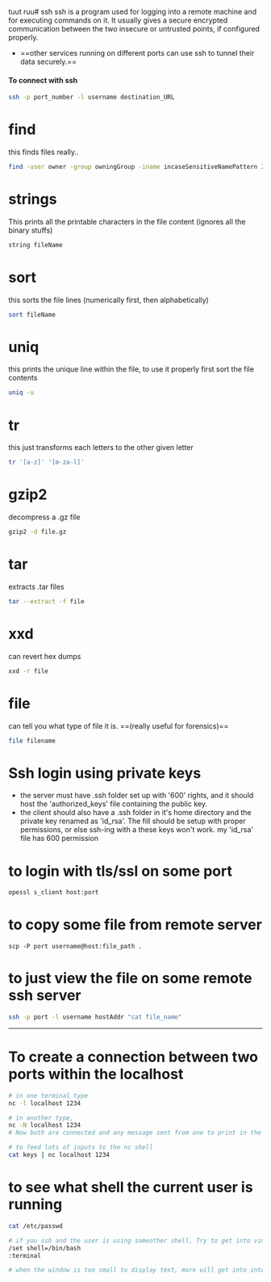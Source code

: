 tuut ruu# ssh
ssh is a program used for logging into a remote machine and for executing commands on it. It usually gives a secure encrypted communication between the two insecure or untrusted points, if configured properly.
- ==other services running on different ports can use ssh to tunnel their data securely.==
#### To connect with ssh
```sh
ssh -p port_number -l username destination_URL
```
# find
this finds files really..
```sh
find -user owner -group owningGroup -iname incaseSensitiveNamePattern 2> /dev/null -size {bytes}c
```
# strings
This prints all the printable characters in the file content (ignores all the binary stuffs)
```sh
string fileName
```

# sort
this sorts the file lines (numerically first, then alphabetically)
```sh
sort fileName
```
# uniq
this prints the unique line within the file, to use it properly first sort the file contents
```sh
uniq -u
```
# tr
this just transforms each letters to the other given letter
```sh
tr '[a-z]' '[m-za-l]'
```
# gzip2
decompress a .gz file
```sh
gzip2 -d file.gz
```
# tar
extracts .tar files
```sh
tar --extract -f file
```
# xxd
can revert hex dumps 
```sh
xxd -r file
```
# file
can tell you what type of file it is. ==(really useful for forensics)==
```sh
file filename
```

# Ssh login using private keys
- the server must have .ssh folder set up with '600' rights, and it should host the 'authorized_keys' file containing the public key.
- the client should also have a .ssh folder in it's home directory and the private key renamed as 'id_rsa'. The fill should be setup with proper permissions, or else ssh-ing with a these keys won't work. my 'id_rsa' file has 600 permission
# to login with tls/ssl on some port 
```sh
opessl s_client host:port
```
# to copy some file from remote server
```shell
scp -P port username@host:file_path .
```
# to just view the file on some remote ssh server
```sh
ssh -p port -l username hostAddr "cat file_name"
```

*** 
# To create a connection between two ports within the localhost
```sh
# in one terminal type
nc -l localhost 1234

# in another type,
nc -N localhost 1234
# Now both are connected and any message sent from one to print in the other

# to feed lots of inputs to the nc shell
cat keys | nc localhost 1234

```

# to see what shell the current user is running
```sh
cat /etc/passwd

# if you ssh and the user is using someother shell, Try to get into vim mode and from there you can change the shell with
/set shell=/bin/bash
:terminal

# when the window is too small to display text, more will get into interact mode, from there getting into vim mode is just pressing 'v'
```

